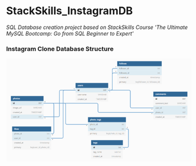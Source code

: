 # StackSkills_InstagramDB

*SQL Database creation project based on StackSkills Course 'The Ultimate MySQL Bootcamp: Go from SQL Beginner to Expert'*

### Instagram Clone Database Structure
<img src="https://github.com/nasriv/StackSkills_InstagramDB/blob/master/database_diagram.png" width="500">
